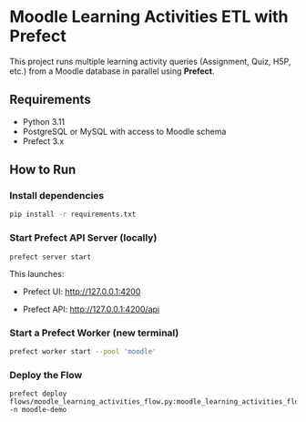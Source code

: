 # Moodle Learning Activities ETL with Prefect

This project runs multiple learning activity queries (Assignment, Quiz, H5P, etc.) from a Moodle database in parallel using **Prefect**.

## Requirements

- Python 3.11
- PostgreSQL or MySQL with access to Moodle schema
- Prefect 3.x

## How to Run

### Install dependencies
```bash
pip install -r requirements.txt
```

### Start Prefect API Server (locally)
```
prefect server start
```

This launches:

- Prefect UI: http://127.0.0.1:4200

- Prefect API: http://127.0.0.1:4200/api

### Start a Prefect Worker (new terminal)

```bash
prefect worker start --pool 'moodle'
```

### Deploy the Flow

```
prefect deploy flows/moodle_learning_activities_flow.py:moodle_learning_activities_flow -n moodle-demo
```
